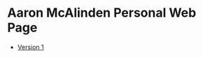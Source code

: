 Aaron McAlinden Personal Web Page
===========================================

+ [Version 1](https://aaronmcalinden.github.io/aaron-mcalinden-webpage2/index2.html)
